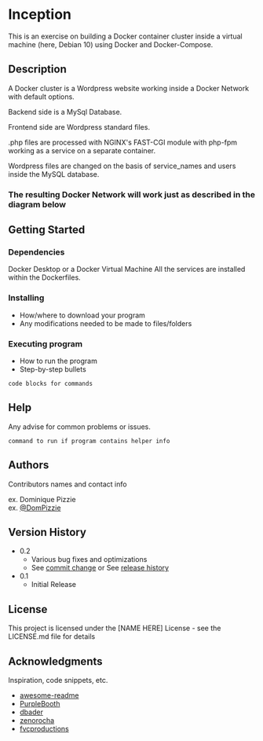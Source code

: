 # Inception

This is an exercise on building a Docker container cluster inside a virtual machine (here, Debian 10)
using Docker and Docker-Compose.

## Description

A Docker cluster is a Wordpress website working inside a Docker Network with default options.

Backend side is a MySql Database.

Frontend side are Wordpress standard files.

.php files are processed with NGINX's FAST-CGI module with php-fpm working as a service on a separate container.

Wordpress files are changed on the basis of service_names and users inside the MySQL database.

### The resulting Docker Network will work just as described in the diagram below



## Getting Started

### Dependencies

Docker Desktop or a Docker Virtual Machine
All the services are installed within the Dockerfiles.

### Installing

* How/where to download your program
* Any modifications needed to be made to files/folders

### Executing program

* How to run the program
* Step-by-step bullets
```
code blocks for commands
```

## Help

Any advise for common problems or issues.
```
command to run if program contains helper info
```

## Authors

Contributors names and contact info

ex. Dominique Pizzie  
ex. [@DomPizzie](https://twitter.com/dompizzie)

## Version History

* 0.2
    * Various bug fixes and optimizations
    * See [commit change]() or See [release history]()
* 0.1
    * Initial Release

## License

This project is licensed under the [NAME HERE] License - see the LICENSE.md file for details

## Acknowledgments

Inspiration, code snippets, etc.
* [awesome-readme](https://github.com/matiassingers/awesome-readme)
* [PurpleBooth](https://gist.github.com/PurpleBooth/109311bb0361f32d87a2)
* [dbader](https://github.com/dbader/readme-template)
* [zenorocha](https://gist.github.com/zenorocha/4526327)
* [fvcproductions](https://gist.github.com/fvcproductions/1bfc2d4aecb01a834b46)
